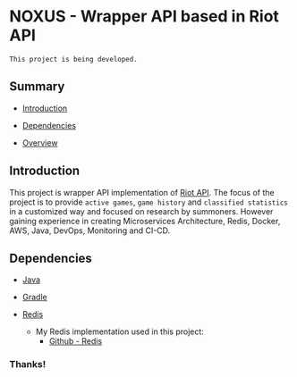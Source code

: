 # NOXUS - Wrapper API based in Riot API

`This project is being developed.`

## Summary

  - [Introduction](#introduction)

  - [Dependencies](#Dependencies)

  - [Overview](#Overview)

## Introduction

This project is wrapper API implementation of [Riot API](https://developer.riotgames.com/). The focus of the project is to provide `active games`, `game history` and `classified statistics` in a customized way and focused on research by summoners. However gaining experience in creating Microservices Architecture, Redis, Docker, AWS, Java, DevOps, Monitoring and CI-CD.

## Dependencies

  - [Java](https://www.java.com/pt-BR/)

  - [Gradle](https://gradle.org/)

  - [Redis](https://redis.io/)
    - My Redis implementation used in this project:
        - [Github - Redis](https://github.com/antonioazambuja/redis)

### Thanks!